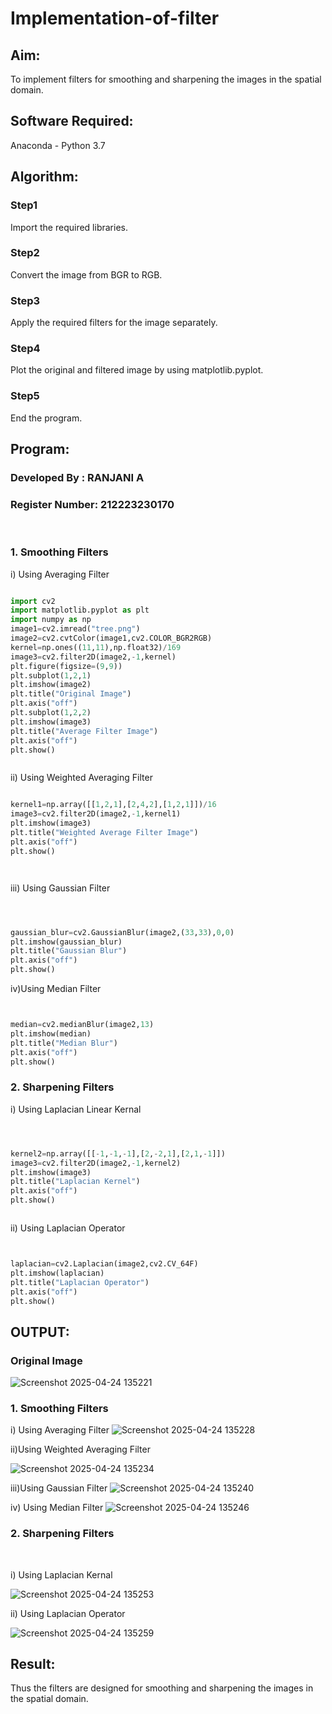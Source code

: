 # Implementation-of-filter
## Aim:
To implement filters for smoothing and sharpening the images in the spatial domain.

## Software Required:
Anaconda - Python 3.7

## Algorithm:
### Step1
Import the required libraries.


### Step2
Convert the image from BGR to RGB.


### Step3
Apply the required filters for the image separately.


### Step4
Plot the original and filtered image by using matplotlib.pyplot.


### Step5
End the program.


## Program:
### Developed By   : RANJANI A
### Register Number: 212223230170
</br>

### 1. Smoothing Filters

i) Using Averaging Filter
```Python

import cv2
import matplotlib.pyplot as plt
import numpy as np
image1=cv2.imread("tree.png")
image2=cv2.cvtColor(image1,cv2.COLOR_BGR2RGB)
kernel=np.ones((11,11),np.float32)/169
image3=cv2.filter2D(image2,-1,kernel)
plt.figure(figsize=(9,9))
plt.subplot(1,2,1)
plt.imshow(image2)
plt.title("Original Image")
plt.axis("off")
plt.subplot(1,2,2)
plt.imshow(image3)
plt.title("Average Filter Image")
plt.axis("off")
plt.show()



```
ii) Using Weighted Averaging Filter
```Python

kernel1=np.array([[1,2,1],[2,4,2],[1,2,1]])/16
image3=cv2.filter2D(image2,-1,kernel1)
plt.imshow(image3)
plt.title("Weighted Average Filter Image")
plt.axis("off")
plt.show()




```
iii) Using Gaussian Filter
```Python



gaussian_blur=cv2.GaussianBlur(image2,(33,33),0,0)
plt.imshow(gaussian_blur)
plt.title("Gaussian Blur")
plt.axis("off")
plt.show()


```
iv)Using Median Filter
```Python


median=cv2.medianBlur(image2,13)
plt.imshow(median)
plt.title("Median Blur")
plt.axis("off")
plt.show()


```

### 2. Sharpening Filters
i) Using Laplacian Linear Kernal
```Python



kernel2=np.array([[-1,-1,-1],[2,-2,1],[2,1,-1]])
image3=cv2.filter2D(image2,-1,kernel2)
plt.imshow(image3)
plt.title("Laplacian Kernel")
plt.axis("off")
plt.show()



```
ii) Using Laplacian Operator
```Python


laplacian=cv2.Laplacian(image2,cv2.CV_64F)
plt.imshow(laplacian)
plt.title("Laplacian Operator")
plt.axis("off")
plt.show()


```

## OUTPUT:
### Original Image
![Screenshot 2025-04-24 135221](https://github.com/user-attachments/assets/b78e1795-3e84-4247-b043-2ccb19613475)

### 1. Smoothing Filters

i) Using Averaging Filter
![Screenshot 2025-04-24 135228](https://github.com/user-attachments/assets/06eb4c94-b8b0-4b3d-8e02-18978c46feea)


ii)Using Weighted Averaging Filter

![Screenshot 2025-04-24 135234](https://github.com/user-attachments/assets/c6cdf2bc-0405-41c7-9296-5d7e5750facf)

iii)Using Gaussian Filter
![Screenshot 2025-04-24 135240](https://github.com/user-attachments/assets/864d71f4-975b-4a36-a834-10d8a23fb7da)


iv) Using Median Filter
![Screenshot 2025-04-24 135246](https://github.com/user-attachments/assets/b11bdfd8-4489-43fd-b4dd-2dd6b2700720)


### 2. Sharpening Filters
</br>

i) Using Laplacian Kernal

![Screenshot 2025-04-24 135253](https://github.com/user-attachments/assets/2a74c58b-2d50-4cf2-9597-6495d663b8b1)

ii) Using Laplacian Operator

![Screenshot 2025-04-24 135259](https://github.com/user-attachments/assets/269c5f4d-61c1-4ce9-9a4e-f39634bf9f11)

## Result:
Thus the filters are designed for smoothing and sharpening the images in the spatial domain.
